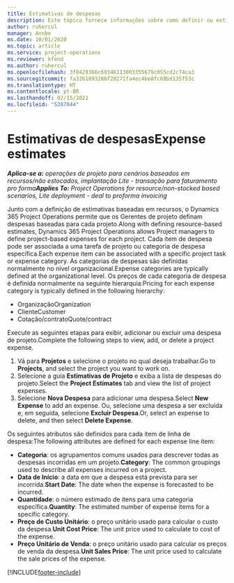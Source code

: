 ```yaml
---
title: Estimativas de despesas
description: Este tópico fornece informações sobre como definir ou estimar despesas baseadas em projetos.
author: ruhercul
manager: Annbe
ms.date: 10/01/2020
ms.topic: article
ms.service: project-operations
ms.reviewer: kfend
ms.author: ruhercul
ms.openlocfilehash: 3f0429366c69346113003355679c055cd2c74ca3
ms.sourcegitcommit: fa32b1893286f20271fa4ec4be8fc68bd135f53c
ms.translationtype: HT
ms.contentlocale: pt-BR
ms.lasthandoff: 02/15/2021
ms.locfileid: "5287044"
---
```

# <a name="expense-estimates"></a><span data-ttu-id="3851c-103">Estimativas de despesas</span><span class="sxs-lookup"><span data-stu-id="3851c-103">Expense estimates</span></span>
<span data-ttu-id="3851c-104">_**Aplica-se a:** operações de projeto para cenários baseados em recursos/não estocados, implantação Lite - transação para faturamento pro forma_</span><span class="sxs-lookup"><span data-stu-id="3851c-104">_**Applies To:** Project Operations for resource/non-stocked based scenarios, Lite deployment - deal to proforma invoicing_</span></span>

<span data-ttu-id="3851c-105">Junto com a definição de estimativas baseadas em recursos, o Dynamics 365 Project Operations permite que os Gerentes de projeto definam despesas baseadas para cada projeto.</span><span class="sxs-lookup"><span data-stu-id="3851c-105">Along with defining resource-based estimates, Dynamics 365 Project Operations allows Project managers to define project-based expenses for each project.</span></span> <span data-ttu-id="3851c-106">Cada item de despesa pode ser associada a uma tarefa de projeto ou categoria de despesa específica.</span><span class="sxs-lookup"><span data-stu-id="3851c-106">Each expense item can be associated with a specific project task or expense category.</span></span> <span data-ttu-id="3851c-107">As categorias de despesas são definidas normalmente no nível organizacional.</span><span class="sxs-lookup"><span data-stu-id="3851c-107">Expense categories are typically defined at the organizational level.</span></span> <span data-ttu-id="3851c-108">Os preços de cada categoria de despesa é definida normalmente na seguinte hierarquia:</span><span class="sxs-lookup"><span data-stu-id="3851c-108">Pricing for each expense category is typically defined in the following hierarchy:</span></span>

- <span data-ttu-id="3851c-109">Organização</span><span class="sxs-lookup"><span data-stu-id="3851c-109">Organization</span></span>
- <span data-ttu-id="3851c-110">Cliente</span><span class="sxs-lookup"><span data-stu-id="3851c-110">Customer</span></span>
- <span data-ttu-id="3851c-111">Cotação/contrato</span><span class="sxs-lookup"><span data-stu-id="3851c-111">Quote/contract</span></span>

<span data-ttu-id="3851c-112">Execute as seguintes etapas para exibir, adicionar ou excluir uma despesa de projeto.</span><span class="sxs-lookup"><span data-stu-id="3851c-112">Complete the following steps to view, add, or delete a project expense.</span></span>

1. <span data-ttu-id="3851c-113">Vá para **Projetos** e selecione o projeto no qual deseja trabalhar.</span><span class="sxs-lookup"><span data-stu-id="3851c-113">Go to **Projects**, and select the project you want to work on.</span></span>
2. <span data-ttu-id="3851c-114">Selecione a guia **Estimativas de Projeto** e exiba a lista de despesas do projeto.</span><span class="sxs-lookup"><span data-stu-id="3851c-114">Select the **Project Estimates** tab and view the list of project expenses.</span></span>
3. <span data-ttu-id="3851c-115">Selecione **Nova Despesa** para adicionar uma despesa.</span><span class="sxs-lookup"><span data-stu-id="3851c-115">Select **New Expense** to add an expense.</span></span> <span data-ttu-id="3851c-116">Ou, selecione uma despesa a ser excluída e, em seguida, selecione **Excluir Despesa**.</span><span class="sxs-lookup"><span data-stu-id="3851c-116">Or, select an expense to delete, and then select **Delete Expense**.</span></span>

<span data-ttu-id="3851c-117">Os seguintes atributos são definidos para cada item de linha de despesa:</span><span class="sxs-lookup"><span data-stu-id="3851c-117">The following attributes are defined for each expense line item:</span></span>

- <span data-ttu-id="3851c-118">**Categoria**: os agrupamentos comuns usados para descrever todas as despesas incorridas em um projeto.</span><span class="sxs-lookup"><span data-stu-id="3851c-118">**Category**: The common groupings used to describe all expenses incurred on a project.</span></span>
- <span data-ttu-id="3851c-119">**Data de Início**: a data em que a despesa está prevista para ser incorrida.</span><span class="sxs-lookup"><span data-stu-id="3851c-119">**Start Date**: The date when the expense is forecasted to be incurred.</span></span>
- <span data-ttu-id="3851c-120">**Quantidade**: o número estimado de itens para uma categoria específica.</span><span class="sxs-lookup"><span data-stu-id="3851c-120">**Quantity**: The estimated number of expense items for a specific category.</span></span>
- <span data-ttu-id="3851c-121">**Preço de Custo Unitário**: o preço unitário usado para calcular o custo da despesa.</span><span class="sxs-lookup"><span data-stu-id="3851c-121">**Unit Cost Price**: The unit price used to calculate to cost of the expense.</span></span>
- <span data-ttu-id="3851c-122">**Preço Unitário de Venda**: o preço unitário usado para calcular os preços de venda da despesa.</span><span class="sxs-lookup"><span data-stu-id="3851c-122">**Unit Sales Price**: The unit price used to calculate the sale prices of the expense.</span></span>



[!INCLUDE[footer-include](../includes/footer-banner.md)]